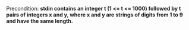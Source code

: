 Precondition: **stdin contains an integer t (1 <= t <= 1000) followed by t pairs of integers x and y, where x and y are strings of digits from 1 to 9 and have the same length.**